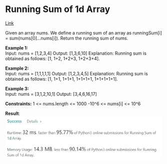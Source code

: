 # Running Sum of 1d Array   
[Link](https://leetcode.com/problems/running-sum-of-1d-array/)

Given an array nums. We define a running sum of an array as runningSum[i] = sum(nums[0]…nums[i]).
Return the running sum of nums.

**Example 1:**  
Input: nums = [1,2,3,4]
Output: [1,3,6,10]
Explanation: Running sum is obtained as follows: [1, 1+2, 1+2+3, 1+2+3+4].

**Example 2:**  
Input: nums = [1,1,1,1,1]
Output: [1,2,3,4,5]
Explanation: Running sum is obtained as follows: [1, 1+1, 1+1+1, 1+1+1+1, 1+1+1+1+1].

**Example 3:**  
Input: nums = [3,1,2,10,1]
Output: [3,4,6,16,17]

**Constraints:**
1 <= nums.length <= 1000
-10^6 <= nums[i] <= 10^6

**Result**:  
![Result image](https://github.com/SanjampreetSingh/PP/blob/master/LeetCode/Array%20Code/Running%20Sum%20of%201d%20Array/image.jpg)